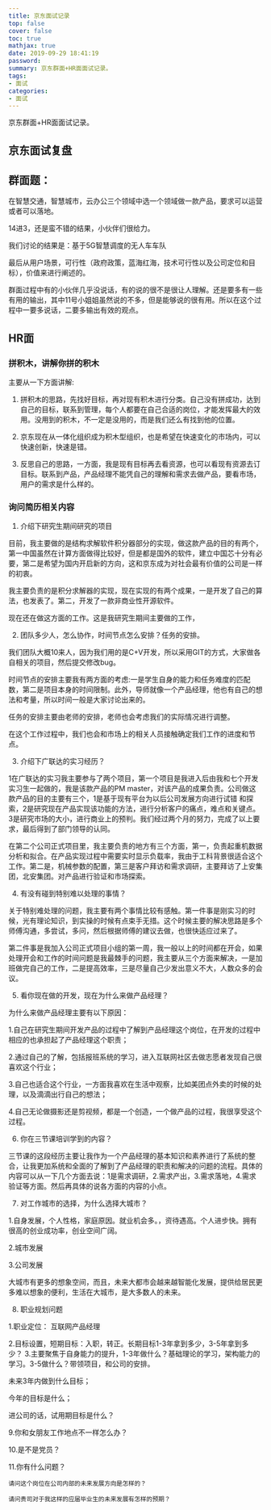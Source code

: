```yaml
---
title: 京东面试记录
top: false
cover: false
toc: true
mathjax: true
date: 2019-09-29 18:41:19
password:
summary: 京东群面+HR面面试记录。
tags:
- 面试
categories:
- 面试
---
```


京东群面+HR面面试记录。





## 京东面试复盘

## 群面题：

在智慧交通，智慧城市，云办公三个领域中选一个领域做一款产品，要求可以运营或者可以落地。

14进3，还是蛮不错的结果，小伙伴们很给力。

我们讨论的结果是：基于5G智慧调度的无人车车队

最后从用户场景，可行性（政府政策，蓝海红海，技术可行性以及公司定位和目标），价值来进行阐述的。

群面过程中有的小伙伴几乎没说话，有的说的很不是很让人理解。还是要多有一些有用的输出，其中11号小姐姐虽然说的不多，但是能够说的很有用。所以在这个过程中一要多说话，二要多输出有效的观点。

## HR面

### 拼积木，讲解你拼的积木

主要从一下方面讲解:

1. 拼积木的思路，先找好目标，再对现有积木进行分类。自己没有拼成功，达到自己的目标，联系到管理，每个人都要在自己合适的岗位，才能发挥最大的效用。没用到的积木，不一定是没用的，而是我们还么有找到他的位置。

2. 京东现在从一体化组织成为积木型组织，也是希望在快速变化的市场内，可以快速创新，快速是错。

3. 反思自己的思路，一方面，我是现有目标再去看资源，也可以看现有资源去订目标。联系到产品，产品经理不能凭自己的理解和需求去做产品，要看市场，用户的需求是什么样的。

### 询问简历相关内容

1. 介绍下研究生期间研究的项目

目前，我主要做的是结构求解软件积分器部分的实现，做这款产品的目的有两个，第一中国虽然在计算方面做得比较好，但是都是国外的软件，建立中国芯十分有必要，第二是希望为国内开启新的方向，这和京东成为对社会最有价值的公司是一样的初衷。

我主要负责的是积分求解器的实现，现在实现的有两个成果，一是开发了自己的算法，也发表了。第二，开发了一款非商业性开源软件。

现在还在做这方面的工作。这是我研究生期间主要做的工作，

2. 团队多少人，怎么协作，时间节点怎么安排？任务的安排。

我们团队大概10来人，因为我们用的是C+V开发，所以采用GIT的方式，大家做各自相关的项目，然后提交修改bug。

时间节点的安排主要我有两方面的考虑:一是学生自身的能力和任务难度的匹配数，第二是项目本身的时间限制。此外，导师就像一个产品经理，他也有自己的想法和考量，所以时间一般是大家讨论出来的。

任务的安排主要由老师的安排，老师也会考虑我们的实际情况进行调整。

在这个工作过程中，我们也会和市场上的相关人员接触确定我们工作的进度和节点。

3. 介绍下广联达的实习经历？

1在广联达的实习我主要参与了两个项目，第一个项目是我进入后由我和七个开发实习生一起做的，我是该款产品的PM master，对该产品的成果负责。公司做这款产品的目的主要有三个，1是基于现有平台为以后公司发展方向进行试错
和探索，2是研究现在产品实现该功能的方法，进行分析客户的痛点，难点和关键点。3是研究市场的大小，进行商业上的预判。我们经过两个月的努力，完成了以上要求，最后得到了部门领导的认同。

在第二个公司正式项目里，我主要负责的地方有三个方面，第一，负责起重机数据分析和拟合。在产品实现过程中需要实时显示负载率，我由于工科背景很适合这个工作。第二是，机械参数的配置，第三是客户拜访和需求调研，主要拜访了上安集团，北安集团。对产品进行验证和市场探索。

4. 有没有碰到特别难以处理的事情？

关于特别难处理的问题，我主要有两个事情比较有感触。第一件事是刚实习的时候，光有理论知识，到实操的时候有点束手无措。这个时候主要的解决思路是多个师傅沟通，多尝试，多问，然后根据师傅的建议去做，也很快适应过来了。

第二件事是我加入公司正式项目小组的第一周，我一般以上的时间都在开会，如果处理开会和工作的时间问题是我最棘手的问题，我主要从三个方面来解决，一是加班做完自己的工作，二是提高效率，三是尽量自己少发出意义不大，人数众多的会议。

5. 看你现在做的开发，现在为什么来做产品经理？

为什么来做产品经理主要有以下原因：

1.自己在研究生期间开发产品的过程中了解到产品经理这个岗位，在开发的过程中相应的也承担起了产品经理这个职责；

2.通过自己的了解，包括报班系统的学习，进入互联网社区去做志愿者发现自己很喜欢这个行业；

3.自己也适合这个行业，一方面我喜欢在生活中观察，比如美团点外卖的时候的处理，以及滴滴出行自己的想法；

4.自己无论做摄影还是剪视频，都是一个创造，一个做产品的过程，我很享受这个过程。

6. 你在三节课培训学到的内容？

三节课的这段经历主要让我作为一个产品经理的基本知识和素养进行了系统的整合，让我更加系统和全面的了解到了产品经理的职责和解决的问题的流程。具体的内容可以从一下几个方面去说：1是需求调研，2.需求产出，3.需求落地，4.需求验证等方面。然后再具体的说各方面的内容的小点。

7. 对工作城市的选择，为什么选择大城市？

1.自身发展，个人性格，家庭原因。就业机会多。，资待遇高。个人进步快。拥有很高的创业成功率，创业空间广阔。

2.城市发展

3.公司发展

大城市有更多的想象空间，而且，未来大都市会越来越智能化发展，提供给居民更多难以想象的便利，生活在大城市，是大多数人的未来。

8. 职业规划问题

1.职业定位： 互联网产品经理


2.目标设置，短期目标：入职，转正。长期目标1-3年拿到多少，3-5年拿到多少？
3.主要聚焦于自身能力的提升，1-3年做什么？基础理论的学习，架构能力的学习。3-5做什么？带领项目，和公司的安排。

未来3年内做到什么目标；

今年的目标是什么；


进公司的话，试用期目标是什么？

9.你和女朋友工作地点不一样怎么办？

10.是不是党员？

11.你有什么问题？

	请问这个岗位在公司内部的未来发展方向是怎样的？
	
	请问贵司对于我这样的应届毕业生的未来发展有怎样的预期？